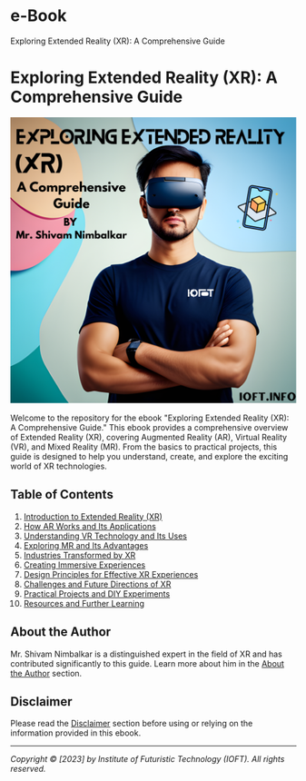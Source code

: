 # e-Book
Exploring Extended Reality (XR): A Comprehensive Guide

# Exploring Extended Reality (XR): A Comprehensive Guide

![Cover Image](https://github.com/ShivamNimbalkar/e-Book/blob/b5e12e3632ffc0d467baf601755a8eaf6e85e259/Exploring%20Extended%20Reality%20(XR)%20(1).png)

Welcome to the repository for the ebook "Exploring Extended Reality (XR): A Comprehensive Guide." This ebook provides a comprehensive overview of Extended Reality (XR), covering Augmented Reality (AR), Virtual Reality (VR), and Mixed Reality (MR). From the basics to practical projects, this guide is designed to help you understand, create, and explore the exciting world of XR technologies.

## Table of Contents

1. [Introduction to Extended Reality (XR)](#introduction-to-extended-reality-xr)
2. [How AR Works and Its Applications](#how-ar-works-and-its-applications)
3. [Understanding VR Technology and Its Uses](#understanding-vr-technology-and-its-uses)
4. [Exploring MR and Its Advantages](#exploring-mr-and-its-advantages)
5. [Industries Transformed by XR](#industries-transformed-by-xr)
6. [Creating Immersive Experiences](#creating-immersive-experiences)
7. [Design Principles for Effective XR Experiences](#design-principles-for-effective-xr-experiences)
8. [Challenges and Future Directions of XR](#challenges-and-future-directions-of-xr)
9. [Practical Projects and DIY Experiments](#practical-projects-and-diy-experiments)
10. [Resources and Further Learning](#resources-and-further-learning)

## About the Author

Mr. Shivam Nimbalkar is a distinguished expert in the field of XR and has contributed significantly to this guide. Learn more about him in the [About the Author](#about-the-author) section.

## Disclaimer

Please read the [Disclaimer](#disclaimer) section before using or relying on the information provided in this ebook.

---

*Copyright © [2023] by Institute of Futuristic Technology (IOFT). All rights reserved.*

